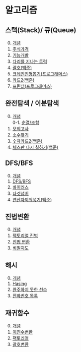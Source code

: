 # 알고리즘

## 스택(Stack)/ 큐(Queue)
0. [개념](https://github.com/itavita08/Algorithm/blob/main/%EC%8A%A4%ED%83%9D%2C%ED%81%90/%EC%8A%A4%ED%83%9D_%ED%81%90.ipynb)
1. [주식가격](https://github.com/itavita08/Algorithm/blob/main/%EC%8A%A4%ED%83%9D%2C%ED%81%90/01_%EC%A3%BC%EC%8B%9D%EA%B0%80%EA%B2%A9.md)
2. [기능개발](https://github.com/itavita08/Algorithm/blob/main/%EC%8A%A4%ED%83%9D%2C%ED%81%90/02_%EA%B8%B0%EB%8A%A5%EA%B0%9C%EB%B0%9C.md)
3. [다리를 지나는 트럭](https://github.com/itavita08/Algorithm/blob/main/%EC%8A%A4%ED%83%9D%2C%ED%81%90/03_%EB%8B%A4%EB%A6%AC%EB%A5%BC%20%EC%A7%80%EB%82%98%EB%8A%94%20%ED%8A%B8%EB%9F%AD.md)
4. [괄호(백준)](https://github.com/itavita08/Algorithm/blob/main/%EC%8A%A4%ED%83%9D%2C%ED%81%90/04.%209012%EB%B2%88%20%EA%B4%84%ED%98%B8.md)
5. [크레인인형뽑기(프로그래머스)](https://github.com/itavita08/Algorithm/blob/main/%EC%8A%A4%ED%83%9D%2C%ED%81%90/05.%20%ED%81%AC%EB%A0%88%EC%9D%B8%EC%9D%B8%ED%98%95%EB%BD%91%EA%B8%B0(%ED%94%84%EB%A1%9C%EA%B7%B8%EB%9E%98%EB%A8%B8%EC%8A%A4).md)
6. [카드2(백준)](https://github.com/itavita08/Algorithm/blob/main/%EC%8A%A4%ED%83%9D%2C%ED%81%90/06.%EC%B9%B4%EB%93%9C2(%EB%B0%B1%EC%A4%80).md)
7. [프린터(프로그래머스)](https://github.com/itavita08/Algorithm/blob/main/%EC%8A%A4%ED%83%9D%2C%ED%81%90/07.%ED%94%84%EB%A6%B0%ED%84%B0(%ED%94%84%EB%A1%9C%EA%B7%B8%EB%9E%98%EB%A8%B8%EC%8A%A4).md)
## 완전탐색 / 이분탐색
0. [개념](https://github.com/itavita08/Algorithm/blob/main/%EC%99%84%EC%A0%84%ED%83%90%EC%83%89_%EC%9D%B4%EB%B6%84%ED%83%90%EC%83%89/%EC%99%84%EC%A0%84%ED%83%90%EC%83%89_%EC%9D%B4%EB%B6%84%ED%83%90%EC%83%89.ipynb)   
0-1. [순열/조합](https://github.com/itavita08/Algorithm/blob/main/%EC%99%84%EC%A0%84%ED%83%90%EC%83%89_%EC%9D%B4%EB%B6%84%ED%83%90%EC%83%89/%EC%88%9C%EC%97%B4_%EC%A1%B0%ED%95%A9.md)
1. [모의고사](https://github.com/itavita08/Algorithm/blob/main/%EC%99%84%EC%A0%84%ED%83%90%EC%83%89_%EC%9D%B4%EB%B6%84%ED%83%90%EC%83%89/01_%EB%AA%A8%EC%9D%98%EA%B3%A0%EC%82%AC.md)
2. [소수찾기](https://github.com/itavita08/Algorithm/blob/main/%EC%99%84%EC%A0%84%ED%83%90%EC%83%89_%EC%9D%B4%EB%B6%84%ED%83%90%EC%83%89/02_%EC%86%8C%EC%88%98%EC%B0%BE%EA%B8%B0.md)
3. [숫자카드2(백준)](https://github.com/itavita08/Algorithm/blob/main/%EC%99%84%EC%A0%84%ED%83%90%EC%83%89_%EC%9D%B4%EB%B6%84%ED%83%90%EC%83%89/03_%EC%88%AB%EC%9E%90%EC%B9%B4%EB%93%9C2(%EB%B0%B1%EC%A4%80).md)
4. [체스판 다시 칠하기(백준)](https://github.com/itavita08/Algorithm/blob/main/%EC%99%84%EC%A0%84%ED%83%90%EC%83%89_%EC%9D%B4%EB%B6%84%ED%83%90%EC%83%89/04_%EC%B2%B4%EC%8A%A4%ED%8C%90%EB%8B%A4%EC%8B%9C%EC%B9%A0%ED%95%98%EA%B8%B0(%EB%B0%B1%EC%A4%80).md)
## DFS/BFS
0. [개념](https://github.com/itavita08/Algorithm/blob/main/BFS%2CDFS/BFS_DFS.md)
1. [DFS/BFS](https://github.com/itavita08/Algorithm/blob/main/BFS%2CDFS/01_dfs_bfs.md)
2. [바이러스](https://github.com/itavita08/Algorithm/blob/main/BFS%2CDFS/02_%EB%B0%94%EC%9D%B4%EB%9F%AC%EC%8A%A4.md)
3. [타겟넘버](https://github.com/itavita08/Algorithm/blob/main/BFS%2CDFS/03_%ED%83%80%EA%B2%9F%EB%84%98%EB%B2%84.md)
4. [연산자끼워넣기(백준)](https://github.com/itavita08/Algorithm/blob/main/BFS%2CDFS/4.%20%EC%97%B0%EC%82%B0%EC%9E%90%EB%81%BC%EC%9B%8C%EB%84%A3%EA%B8%B0(%EB%B0%B1%EC%A4%80).md)
## 진법변환
0. [개념](https://github.com/itavita08/Algorithm/blob/main/%EC%A7%84%EB%B2%95%EB%B3%80%ED%99%98_%EB%B9%84%ED%8A%B8%EC%97%B0%EC%82%B0/%EC%A7%84%EB%B2%95%EB%B3%80%ED%99%98_%EB%B9%84%ED%8A%B8%EC%97%B0%EC%82%B0.md)
1. [팩토리얼 진법](https://github.com/itavita08/Algorithm/blob/main/%EC%A7%84%EB%B2%95%EB%B3%80%ED%99%98_%EB%B9%84%ED%8A%B8%EC%97%B0%EC%82%B0/%ED%8C%A9%ED%86%A0%EB%A6%AC%EC%96%BC_%EC%A7%84%EB%B2%95.md)
2. [진법 변환](https://github.com/itavita08/Algorithm/blob/main/%EC%A7%84%EB%B2%95%EB%B3%80%ED%99%98_%EB%B9%84%ED%8A%B8%EC%97%B0%EC%82%B0/%EC%A7%84%EB%B2%95%EB%B3%80%ED%99%98.md)
3. [비밀지도](https://github.com/itavita08/Algorithm/blob/main/%EC%A7%84%EB%B2%95%EB%B3%80%ED%99%98_%EB%B9%84%ED%8A%B8%EC%97%B0%EC%82%B0/%EB%B9%84%EB%B0%80%EC%A7%80%EB%8F%84.md)
## 해시
0. [개념](https://github.com/itavita08/Algorithm/blob/main/%ED%95%B4%EC%8B%9C/%ED%95%B4%EC%8B%9C.md)
1. [Hasing](https://github.com/itavita08/Algorithm/blob/main/%ED%95%B4%EC%8B%9C/01_Hashing.md)
2. [완주하지 못한 선수](https://github.com/itavita08/Algorithm/blob/main/%ED%95%B4%EC%8B%9C/02_%EC%99%84%EC%A3%BC%ED%95%98%EC%A7%80_%EB%AA%BB%ED%95%9C_%EC%84%A0%EC%88%98.md)
3. [전화번호 목록](https://github.com/itavita08/Algorithm/blob/main/%ED%95%B4%EC%8B%9C/03_%EC%A0%84%ED%99%94%EB%B2%88%ED%98%B8_%20%EB%AA%A9%EB%A1%9D.md)
## 재귀함수
0. [개념](https://github.com/itavita08/Algorithm/blob/main/%EC%9E%AC%EA%B7%80%ED%95%A8%EC%88%98/%EC%9E%AC%EA%B7%80%ED%95%A8%EC%88%98.md)
1. [이진수변환](https://github.com/itavita08/Algorithm/blob/main/%EC%9E%AC%EA%B7%80%ED%95%A8%EC%88%98/%EC%9D%B4%EC%A7%84%EC%88%98%EB%B3%80%ED%99%98.md)
2. [팩토리얼](https://github.com/itavita08/Algorithm/blob/main/%EC%9E%AC%EA%B7%80%ED%95%A8%EC%88%98/%ED%8C%A9%ED%86%A0%EB%A6%AC%EC%96%BC.md)
3. [괄호변환](https://github.com/itavita08/Algorithm/blob/main/%EC%9E%AC%EA%B7%80%ED%95%A8%EC%88%98/%EA%B4%84%ED%98%B8%EB%B3%80%ED%99%98.md)
